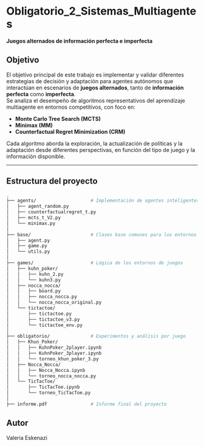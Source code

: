 # Obligatorio_2_Sistemas_Multiagentes

**Juegos alternados de información perfecta e imperfecta**

## Objetivo

El objetivo principal de este trabajo es implementar y validar diferentes estrategias de decisión y adaptación para agentes autónomos que interactúan en escenarios de **juegos alternados**, tanto de **información perfecta** como **imperfecta**.  
Se analiza el desempeño de algoritmos representativos del aprendizaje multiagente en entornos competitivos, con foco en:

- **Monte Carlo Tree Search (MCTS)**
- **Minimax (MM)**
- **Counterfactual Regret Minimization (CRM)**

Cada algoritmo aborda la exploración, la actualización de políticas y la adaptación desde diferentes perspectivas, en función del tipo de juego y la información disponible.

---

## Estructura del proyecto

```bash
.
├── agents/                    # Implementación de agentes inteligentes
│   ├── agent_random.py
│   ├── counterfactualregret_t.py
│   ├── mcts_t_V2.py
│   └── minimax.py
│
├── base/                      # Clases base comunes para los entornos y agentes
│   ├── agent.py
│   ├── game.py
│   └── utils.py
│
├── games/                     # Lógica de los entornos de juegos
│   ├── kuhn_poker/
│   │   ├── kuhn_2.py
│   │   └── kuhn3.py
│   ├── nocca_nocca/
│   │   ├── board.py
│   │   ├── nocca_nocca.py
│   │   └── nocca_nocca_original.py
│   └── tictactoe/
│       ├── tictactoe.py
│       ├── tictactoe_v3.py
│       └── tictactoe_env.py
│
├── obligatorio/               # Experimentos y análisis por juego
│   ├── Khun_Poker/
│   │   ├── KuhnPoker_2player.ipynb
│   │   ├── KuhnPoker_3player.ipynb
│   │   └── torneo_khun_poker_3.py
│   ├── Nocca_Nocca/
│   │   ├── Nocca_Nocca.ipynb
│   │   └── torneo_nocca_nocca.py
│   └── TicTacToe/
│       ├── TicTacToe.ipynb
│       └── torneo_TicTacToe.py
│
├── informe.pdf                # Informe final del proyecto
```

## Autor
Valeria Eskenazi

